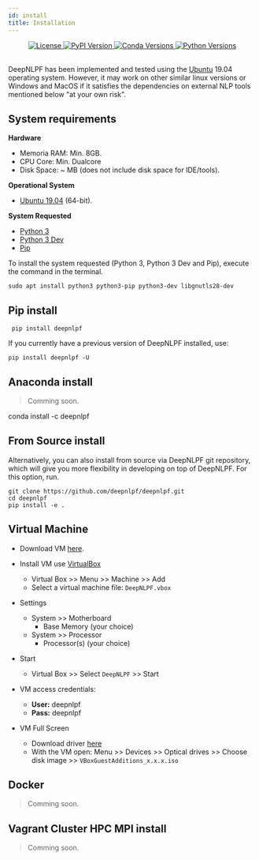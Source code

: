 ```yaml
---
id: install
title: Installation
---
```


<div align="center">
    <a href="#">
        <img alt="License" src="https://img.shields.io/github/license/deepnlpf/deepnlpf">
    </a>
    <a href="https://pypi.org/project/deepnlpframework/">
        <img alt="PyPI Version" src="https://img.shields.io/pypi/v/deepnlpframework?color=blue">
    </a>
    <a href="https://anaconda.org/deepnlpframework">
        <img alt="Conda Versions" src="https://img.shields.io/conda/vn/deepnlpframework?color=blue&label=conda">
    </a>
    <a href="https://pypi.org/project/deepnlpframework/">
        <img alt="Python Versions" src="https://img.shields.io/pypi/pyversions/deepnlpframework?colorB=blue">
    </a>
</div>

<br>

DeepNLPF has been implemented and tested using the [Ubuntu](https://ubuntu.com/) 19.04 operating system. However, it may work on other similar linux versions or Windows and MacOS if it satisfies the dependencies on external NLP tools mentioned below "at your own risk".

## System requirements
<b>Hardware</b>
* Memoria RAM: Min. 8GB.
* CPU Core: Min. Dualcore
* Disk Space: ~ MB (does not include disk space for IDE/tools).

<b>Operational System</b>
* [Ubuntu 19.04](https://ubuntu.com/) (64-bit).

<b>System Requested</b>
* [Python 3](https://linuxize.com/post/how-to-install-python-3-7-on-ubuntu-18-04/)
* [Python 3 Dev](#)
* [Pip](https://pypi.org/)

To install the system requested (Python 3, Python 3 Dev and Pip), execute the command in the terminal.

<!--DOCUSAURUS_CODE_TABS-->

<!--Shell--> 
```
sudo apt install python3 python3-pip python3-dev libgnutls28-dev
```

<!--END_DOCUSAURUS_CODE_TABS-->

## Pip install

<!--DOCUSAURUS_CODE_TABS-->

<!--Shell--> 
     pip install deepnlpf

<!--END_DOCUSAURUS_CODE_TABS-->

If you currently have a previous version of DeepNLPF installed, use:

<!--DOCUSAURUS_CODE_TABS-->

<!--Shell--> 
    pip install deepnlpf -U

<!--END_DOCUSAURUS_CODE_TABS-->

## Anaconda install

> Comming soon.

<!--DOCUSAURUS_CODE_TABS-->

<!--Shell-->
conda install -c deepnlpf

<!--END_DOCUSAURUS_CODE_TABS-->

## From Source install
Alternatively, you can also install from source via DeepNLPF git repository, which will give you more flexibility in developing on top of DeepNLPF. For this option, run.

<!--DOCUSAURUS_CODE_TABS-->

<!--Shell--> 
    git clone https://github.com/deepnlpf/deepnlpf.git
    cd deepnlpf
    pip install -e .

<!--END_DOCUSAURUS_CODE_TABS-->

## Virtual Machine
- Download VM [here](https://drive.google.com/open?id=1GRCP5E-rRa2Z6G3FeA7rbpYb_jdNgry_).

- Install 
VM use [VirtualBox](https://www.virtualbox.org/)
    - Virtual Box >> Menu >> Machine >> Add
    - Select a virtual machine file: ```DeepNLPF.vbox```

- Settings

    - System >> Motherboard
        - Base Memory (your choice)
    - System >> Processor
        - Processor(s) (your choice)

- Start
    - Virtual Box >> Select ```DeepNLPF``` >> Start

- VM access credentials:<br/>
    - <b>User:</b> deepnlpf <br>
    - <b>Pass:</b> deepnlpf

- VM Full Screen
    - Download driver [here](https://w0.dk/~chlor/vboxguestadditions/)
    - With the VM open: Menu >> Devices >> Optical drives >> Choose disk image >> ```VBoxGuestAdditions_x.x.x.iso```

<!--DOCUSAURUS_CODE_TABS-->

<!--VBox--> 

<!--END_DOCUSAURUS_CODE_TABS-->

## Docker

> Comming soon.

<!--DOCUSAURUS_CODE_TABS-->

<!--Docker--> 

<!--END_DOCUSAURUS_CODE_TABS-->

## Vagrant Cluster HPC MPI install

> Comming soon.

<!--DOCUSAURUS_CODE_TABS-->

<!--Vagrant--> 

<!--END_DOCUSAURUS_CODE_TABS-->
